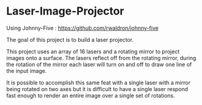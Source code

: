 Laser-Image-Projector
=====================

Using Johnny-Five : https://github.com/rwaldron/johnny-five

The goal of this project is to build a laser projector.

This project uses an array of 16 lasers and a rotating mirror to project images onto a surface. 
The lasers reflect off from the rotating mirror, during the rotation of the mirror each laser will turn on and off 
to draw one line of the input image. 

It is possible to accomplish this same feat with a single laser with a mirror being rotated on two axes but it is 
difficult to have a single laser respond fast enough to render an entire image over a single set of rotations. 
